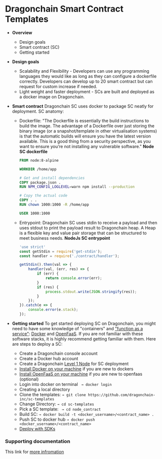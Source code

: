 # Dragonchain Smart Contract Templates

* **Overview**
  - Design goals
  - Smart contract (SC)
  - Getting started

* **Design goals**
  - Scalability and Flexibility - Developers can use any programming languages they would like as long as they can configure a dockerfile correctly. Developers can develop up to 20 smart contract but can request for custom increase if needed.
  - Light weight and faster deployment - SCs are built and deployed as a docker image on Dragonchain. 
* **Smart contract**
Dragonchain SC uses docker to package SC neatly for deployment. 
SC anatomy:
  - Dockerfile: "The Dockerfile is essentially the build instructions to build the image. The advantage of a Dockerfile over just storing the binary image (or a snapshot/template in other virtualisation systems) is that the automatic builds will ensure you have the latest version available. This is a good thing from a security perspective, as you want to ensure you’re not installing any vulnerable software."
    **Node SC  dockerfile**
    ```dockerfile
    FROM node:8-alpine

    WORKDIR /home/app

    # Get and install dependencies
    COPY package.json .
    RUN NPM_CONFIG_LOGLEVEL=warn npm install --production

    # Copy the actual code
    COPY . .
    RUN chown 1000:1000 -R /home/app

    USER 1000:1000

    ```
  - Entrypoint: Dragonchain SC uses stdin to receive a payload and then uses stdout to print the payload result to Dragonchain heap. A Heap is a flexible key and value pair storage that can be structured to meet business needs.
    **NodeJs SC entrypoint**
    ```js
    'use strict'
    const getStdin = require('get-stdin');
    const handler = require('./contract/handler');

    getStdin().then(val => {
        handler(val, (err, res) => {
            if (err) {
                return console.error(err);
            }
            if (res) {
                process.stdout.write(JSON.stringify(res));
            }
        });
    }).catch(e => {
        console.error(e.stack);
    });
    ``` 
* **Getting started**
To get started deploying SC on Dragonchain, you might need to have some knowledge of "containers" and ["function as a service"](https://www.contino.io/insights/what-is-openfaas-and-why-is-it-an-alternative-to-aws-lambda-an-interview-with-creator-alex-ellis): [Docker](https://docs.docker.com/engine/reference/builder/#run) and [OpenFaaS](https://docs.openfaas.com/). If you are not familiar with these software stacks, it is highly recommend getting familiar with them.
Here are steps to deploy a SC:
  - Create a Dragonchain console account
  - Create a Docker hub account
  - Create a Dragonchain [Level 1 Node](https://github.com/dragonchain-inc/guide-to-develop-on-dragonchain/wiki/Create-Level-1-Node) for SC deployment 
  - [Install Docker on your machine](https://www.docker.com/products/docker-desktop) if you are new to dockers
  - [Install OpenFaaS on your machine](https://docs.openfaas.com/cli/install/) if you are new to openfaas (optional)
  - Login into docker on terminal ``` → docker login```
  - Creating a local directory
  - Clone the templates: ``` → git clone https://github.com/dragonchain-inc/sc-templates ```
  - Change Directory: ```→ cd sc-templates ```
  - Pick a SC template: ``` → cd node_contract``` 
  - Build SC: ```→ docker build -t <docker_username>/<contract_name> .```
  - Push SC to docker hub ```→ docker push  <docker_username>/<contract_name> ```
  - [Deploy with SDKs](https://github.com/dragonchain-inc/guide-to-develop-on-dragonchain/wiki/Software-Development-Kit-(SDKs))


### Supporting documentation
This link for [more infromation ](https://github.com/dragonchain-inc/guide-to-develop-on-dragonchain/wiki)

